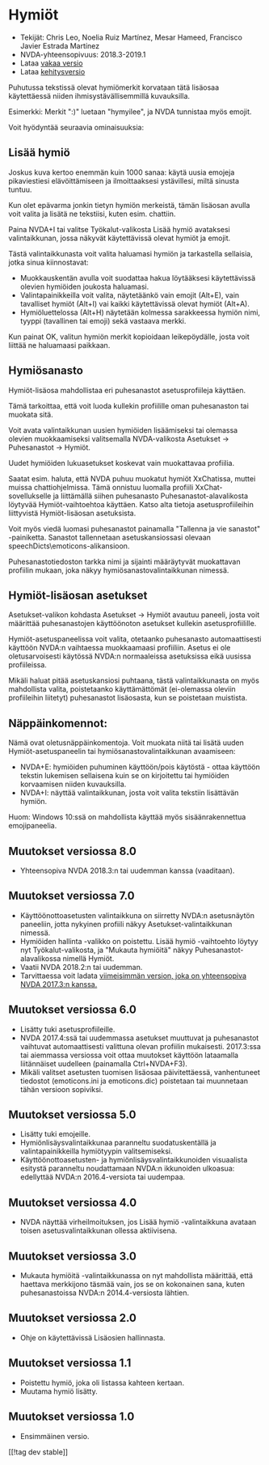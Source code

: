 # Hymiöt #

* Tekijät: Chris Leo, Noelia Ruiz Martínez, Mesar Hameed, Francisco Javier
  Estrada Martínez
* NVDA-yhteensopivuus: 2018.3-2019.1
* Lataa [vakaa versio][1]
* Lataa [kehitysversio][2]

Puhutussa tekstissä olevat hymiömerkit korvataan tätä lisäosaa käytettäessä
niiden ihmisystävällisemmillä kuvauksilla.

Esimerkki: Merkit ":)" luetaan "hymyilee", ja NVDA tunnistaa myös emojit.

Voit hyödyntää seuraavia ominaisuuksia:

## Lisää hymiö ##

Joskus kuva kertoo enemmän kuin 1000 sanaa: käytä uusia emojeja
pikaviestiesi elävöittämiseen ja ilmoittaaksesi ystävillesi, miltä sinusta
tuntuu.

Kun olet epävarma jonkin tietyn hymiön merkeistä, tämän lisäosan avulla voit
valita ja lisätä ne tekstiisi, kuten esim. chattiin.

Paina NVDA+I tai valitse Työkalut-valikosta Lisää hymiö avataksesi valintaikkunan, jossa näkyvät käytettävissä olevat hymiöt ja emojit.

Tästä valintaikkunasta voit valita haluamasi hymiön ja tarkastella
sellaisia, jotka sinua kiinnostavat:

*	Muokkauskentän avulla voit suodattaa hakua löytääksesi käytettävissä
  olevien hymiöiden joukosta haluamasi.
*	Valintapainikkeilla voit valita, näytetäänkö vain emojit (Alt+E), vain
  tavalliset hymiöt (Alt+I) vai kaikki käytettävissä olevat hymiöt (Alt+A).
*	Hymiöluettelossa (Alt+H) näytetään kolmessa sarakkeessa hymiön nimi,
  tyyppi (tavallinen tai emoji) sekä vastaava merkki.

Kun painat OK, valitun hymiön merkit kopioidaan leikepöydälle, josta voit
liittää ne haluamaasi paikkaan.

## Hymiösanasto ##

Hymiöt-lisäosa mahdollistaa eri puhesanastot asetusprofiileja käyttäen.

Tämä tarkoittaa, että voit luoda kullekin profiilille oman puhesanaston tai
muokata sitä.

Voit avata valintaikkunan uusien hymiöiden lisäämiseksi tai olemassa olevien muokkaamiseksi valitsemalla NVDA-valikosta Asetukset -> Puhesanastot -> Hymiöt.

Uudet hymiöiden lukuasetukset koskevat vain muokattavaa profiilia.

Saatat esim. haluta, että NVDA puhuu muokatut hymiöt XxChatissa, muttei
muissa chattiohjelmissa. Tämä onnistuu luomalla profiili
XxChat-sovellukselle ja liittämällä siihen puhesanasto
Puhesanastot-alavalikosta löytyvää Hymiöt-vaihtoehtoa käyttäen. Katso alta
tietoja asetusprofiileihin liittyvistä Hymiöt-lisäosan asetuksista.

Voit myös viedä luomasi puhesanastot painamalla "Tallenna ja vie sanastot"
-painiketta. Sanastot tallennetaan asetuskansiossasi olevaan
speechDicts\emoticons-alikansioon.

Puhesanastotiedoston tarkka nimi ja sijainti määräytyvät muokattavan
profiilin mukaan, joka näkyy hymiösanastovalintaikkunan nimessä.

## Hymiöt-lisäosan asetukset ##

Asetukset-valikon kohdasta Asetukset -> Hymiöt avautuu paneeli, josta voit määrittää puhesanastojen käyttöönoton asetukset kullekin asetusprofiilille.

Hymiöt-asetuspaneelissa voit valita, otetaanko puhesanasto automaattisesti käyttöön NVDA:n vaihtaessa muokkaamaasi profiiliin. Asetus ei ole  oletusarvoisesti käytössä NVDA:n normaaleissa asetuksissa eikä uusissa profiileissa.

Mikäli haluat pitää asetuskansiosi puhtaana, tästä valintaikkunasta on myös
mahdollista valita, poistetaanko käyttämättömät (ei-olemassa oleviin
profiileihin liitetyt) puhesanastot lisäosasta, kun se poistetaan muistista.


## Näppäinkomennot: ##

Nämä ovat oletusnäppäinkomentoja. Voit muokata niitä tai lisätä uuden
Hymiöt-asetuspaneelin tai hymiösanastovalintaikkunan avaamiseen:

* NVDA+E: hymiöiden puhuminen käyttöön/pois käytöstä - ottaa käyttöön
  tekstin lukemisen sellaisena kuin se on kirjoitettu tai hymiöiden
  korvaamisen niiden kuvauksilla.
* NVDA+I: näyttää valintaikkunan, josta voit valita tekstiin lisättävän
  hymiön.

Huom: Windows 10:ssä on mahdollista käyttää myös sisäänrakennettua
emojipaneelia.

## Muutokset versiossa 8.0 ##

* Yhteensopiva NVDA 2018.3:n tai uudemman kanssa (vaaditaan).

## Muutokset versiossa 7.0 ##

* Käyttöönottoasetusten valintaikkuna on siirretty NVDA:n asetusnäytön
  paneeliin, jotta nykyinen profiili näkyy Asetukset-valintaikkunan nimessä.
* Hymiöiden hallinta -valikko on poistettu. Lisää hymiö -vaihtoehto löytyy
  nyt Työkalut-valikosta, ja "Mukauta hymiöitä" näkyy
  Puhesanastot-alavalikossa nimellä Hymiöt.
* Vaatii NVDA 2018.2:n tai uudemman.
* Tarvittaessa voit ladata [viimeisimmän version, joka on yhteensopiva NVDA
  2017.3:n kanssa.][3]

## Muutokset versiossa 6.0 ##

* Lisätty tuki asetusprofiileille.
* NVDA 2017.4:ssä tai uudemmassa asetukset muuttuvat ja puhesanastot
  vaihtuvat automaattisesti valittuna olevan profiilin
  mukaisesti. 2017.3:ssa tai aiemmassa versiossa voit ottaa muutokset
  käyttöön lataamalla liitännäiset uudelleen (painamalla Ctrl+NVDA+F3).
* Mikäli valitset asetusten tuomisen lisäosaa päivitettäessä, vanhentuneet
  tiedostot (emoticons.ini ja emoticons.dic) poistetaan tai muunnetaan tähän
  versioon sopiviksi.

## Muutokset versiossa 5.0 ##

* Lisätty tuki emojeille.
* Hymiönlisäysvalintaikkunaa paranneltu suodatuskentällä ja
  valintapainikkeilla hymiötyypin valitsemiseksi.
* Käyttöönottoasetusten- ja hymiönlisäysvalintaikkunoiden visuaalista
  esitystä paranneltu noudattamaan NVDA:n ikkunoiden ulkoasua: edellyttää
  NVDA:n 2016.4-versiota tai uudempaa.

## Muutokset versiossa 4.0 ##

* NVDA näyttää virheilmoituksen, jos Lisää hymiö -valintaikkuna avataan
  toisen asetusvalintaikkunan ollessa aktiivisena.


## Muutokset versiossa 3.0 ##

* Mukauta hymiöitä -valintaikkunassa on nyt mahdollista määrittää, että
  haettava merkkijono täsmää vain, jos se on kokonainen sana, kuten
  puhesanastoissa NVDA:n 2014.4-versiosta lähtien.


## Muutokset versiossa 2.0 ##

* Ohje on käytettävissä Lisäosien hallinnasta.


## Muutokset versiossa 1.1 ##

* Poistettu hymiö, joka oli listassa kahteen kertaan.
* Muutama hymiö lisätty.

## Muutokset versiossa 1.0 ##

* Ensimmäinen versio.

[[!tag dev stable]]

[1]: https://addons.nvda-project.org/files/get.php?file=emo

[2]: https://addons.nvda-project.org/files/get.php?file=emo-dev

[3]: https://addons.nvda-project.org/files/get.php?file=emo-o
